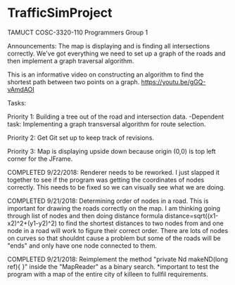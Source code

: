 # TrafficSimProject

TAMUCT COSC-3320-110 Programmers Group 1

Announcements:
The map is displaying and is finding all intersections correctly. We've got
everything we need to set up a graph of the roads and then implement a 
graph traversal algorithm.

This is an informative video on constructing an algorithm to find the shortest
path between two points on a graph. 
https://youtu.be/gGQ-vAmdAOI

Tasks:

Priority 1: Building a tree out of the road and intersection data. 
-Dependent task: Implementing a graph transversal algorithm for route selection.


Priority 2: Get Git set up to keep track of revisions.


Priority 3: Map is displaying upside down because origin (0,0) is top left corner for the JFrame.


COMPLETED 9/22/2018: Renderer needs to be reworked. I just slapped it together to see if the program was getting
the coordinates of nodes correctly. This needs to be fixed so we can visually see what we are doing. 


COMPLETED 9/21/2018: Determining order of nodes in a road. This is important for drawing the roads correctly on the map.
I am thinking going through list of nodes and then doing distance formula distance=sqrt((x1-x2)^2+(y1-y2)^2)
to find the shortest distances to two nodes from and one node in a road will work to figure their correct order.
There are lots of nodes on curves so that shouldnt cause a problem but some of the roads will be "ends" and only have one node connected to them. 

COMPLETED 9/21/2018: Reimplement the method "private Nd makeND(long ref){ }" inside the "MapReader" as a binary search. 
*important to test the program with a map of the entire city of killeen to fullfil requirements. 




